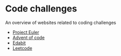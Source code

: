 # Code challenges

An overview of websites related to coding challenges

* [Project Euler](https://projecteuler.net)
* [Advent of code](https://adventofcode.com)
* [Edabit](https://edabit.com)
* [Leetcode](https://leetcode.com/problemset/all)
